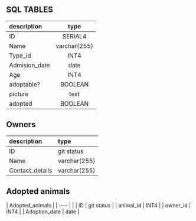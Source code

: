 
## SQL TABLES


| description   | type           |
| :-------------| :-------------:|
| ID            | SERIAL4        |
| Name          | varchar(255)   |
| Type_id       |   INT4         |
| Admision_date | date           |
| Age           | INT4           |
| adoptable?    | BOOLEAN        |
| picture       | text           |
| adopted       | BOOLEAN        |

## Owners
|  description    |  type          |
| :---------------| :--------------|
| ID              | git status     |
| Name            | varchar(255)   |
| Contact_details | varchar(255)   |

## Adopted animals
|           Adopted_animals        |
| :---            |                |
| ID              | git status     |
| animal_id       | INT4           |
| owner_id        | INT4           |
| Adoption_date   | date           |
